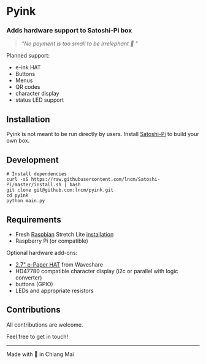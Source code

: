 # Pyink

### Adds hardware support to Satoshi-Pi box 

> *"No payment is too small to be irrelephant 🐘 "*


Planned support:
* e-ink HAT
* Buttons
* Menus
* QR codes
* character display
* status LED support

Installation
---
Pyink is not meant to be run directly by users.
Install [Satoshi-Pi](https://github.com/lncm/Satoshi-Pi) to build your own box.

Development
---

```
# Install dependencies
curl -sS https://raw.githubusercontent.com/lncm/Satoshi-Pi/master/install.sh | bash
git clone git@github.com:lncm/pyink.git
cd pyink
python main.py
```

Requirements
---
* Fresh [Raspbian](https://www.raspberrypi.org/downloads/raspbian/) Stretch Lite [installation](https://www.raspberrypi.org/documentation/installation/installing-images/README.md)
* Raspberry Pi (or compatible)

Optional hardware add-ons:
* [2.7" e-Paper HAT](https://www.waveshare.com/product/2.7inch-e-paper-hat-b.htm) from Waveshare
* HD47780 compatible character display (i2c or parallel with logic converter)
* buttons (GPIO)
* LEDs and appropriate resistors


Contributions
---
All contributions are welcome.

Feel free to get in touch!

---

Made with 🥩 in Chiang Mai